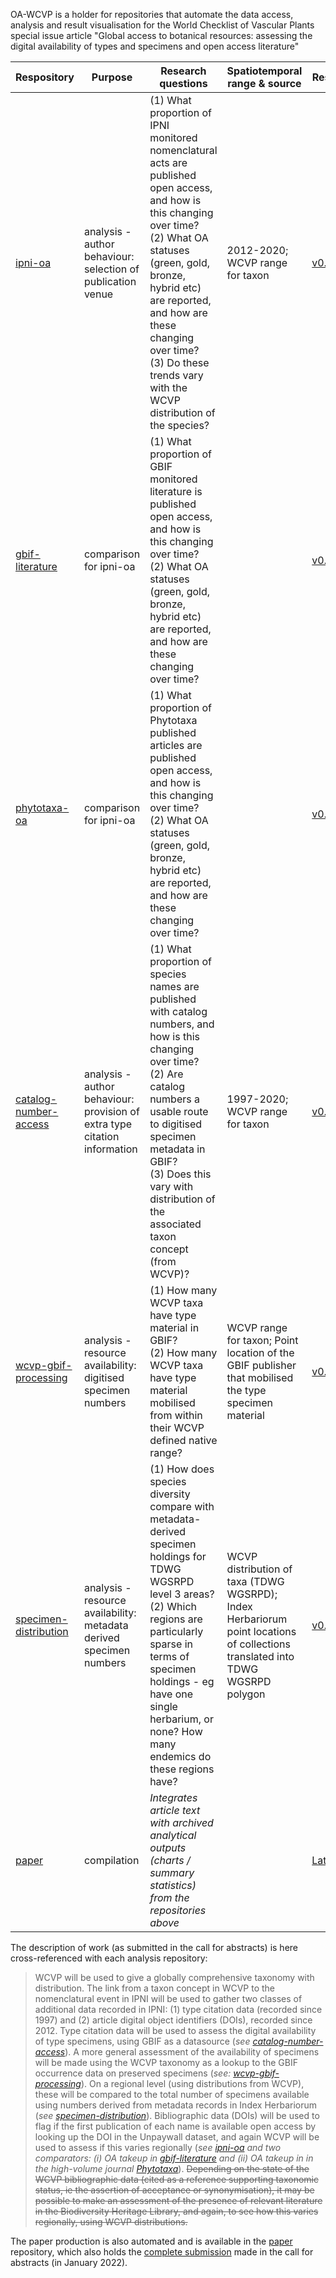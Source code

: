 OA-WCVP is a holder for repositories that automate the data access, analysis and result visualisation for the World Checklist of Vascular Plants special issue article "Global access to botanical resources: assessing the digital availability of types and specimens and open access literature"

| Respository |Purpose|Research questions |Spatiotemporal range & source|Results|
|-------------------|---------|-------------|----|-----|
|[ipni-oa](https://github.com/OA-WCVP/ipni-oa) |analysis - author behaviour: selection of publication venue|(1) What proportion of IPNI monitored nomenclatural acts are published open access, and how is this changing over time? <br/>(2) What OA statuses (green, gold, bronze, hybrid etc) are reported, and how are these changing over time? <br/>(3) Do these trends vary with the WCVP distribution of the species?|2012-2020; WCVP range for taxon|[v0.1.14](https://github.com/OA-WCVP/ipni-oa/releases/tag/v0.1.14)|
|[gbif-literature](https://github.com/OA-WCVP/gbif-literature)|comparison for ipni-oa|(1) What proportion of GBIF monitored literature is published open access, and how is this changing over time? <br/>(2) What OA statuses (green, gold, bronze, hybrid etc) are reported, and how are these changing over time?||[v0.1.1](https://github.com/OA-WCVP/gbif-literature/releases/tag/v0.1.1)|
|[phytotaxa-oa](https://github.com/OA-WCVP/phytotaxa-oa)|comparison for ipni-oa|(1) What proportion of Phytotaxa published articles are published open access, and how is this changing over time? <br/>(2) What OA statuses (green, gold, bronze, hybrid etc) are reported, and how are these changing over time?|| [v0.1.2](https://github.com/OA-WCVP/phytotaxa-oa/releases/tag/v0.1.2)|
|[catalog-number-access](https://github.com/OA-WCVP/catalog-number-access)|analysis - author behaviour: provision of extra type citation information|(1) What proportion of species names are published with catalog numbers, and how is this changing over time?<br/>(2) Are catalog numbers a usable route to digitised specimen metadata in GBIF?<br/>(3) Does this vary with distribution of the associated taxon concept (from WCVP)?|1997-2020; WCVP range for taxon|[v0.1.1](https://github.com/OA-WCVP/catalog-number-access/releases/tag/v0.1.1)|
|[wcvp-gbif-processing](https://github.com/OA-WCVP/wcvp-gbif-processing)|analysis - resource availability: digitised specimen numbers|(1) How many WCVP taxa have type material in GBIF?<br/>(2) How many WCVP taxa have type material mobilised from within their WCVP defined native range?|WCVP range for taxon; Point location of the GBIF publisher that mobilised the type specimen material|[v0.1.1](https://github.com/OA-WCVP/wcvp-gbif-processing/releases/tag/v0.1.1)|
|[specimen-distribution](https://github.com/OA-WCVP/specimen-distribution)|analysis - resource availability: metadata derived specimen numbers|(1) How does species diversity compare with metadata-derived specimen holdings for TDWG WGSRPD level 3 areas? <br/>(2) Which regions are particularly sparse in terms of specimen holdings - eg have one single herbarium, or none? How many endemics do these regions have?|WCVP distribution of taxa (TDWG WGSRPD); Index Herbariorum point locations of collections translated into TDWG WGSRPD polygon |[v0.1.0](https://github.com/OA-WCVP/specimen-distribution/releases/tag/v0.1.0)|
|[paper](https://github.com/OA-WCVP/paper)|compilation|*Integrates article text with archived analytical outputs (charts / summary statistics) from the repositories above*||[Latest](https://github.com/OA-WCVP/paper/releases/)

The description of work (as submitted in the call for abstracts) is here cross-referenced with each analysis repository:

> WCVP will be used to give a globally comprehensive taxonomy with distribution. The link from a taxon concept in WCVP to the nomenclatural event in IPNI will be used to gather two classes of additional data recorded in IPNI: (1) type citation data (recorded since 1997) and (2) article digital object identifiers (DOIs), recorded since 2012. Type citation data will be used to assess the digital availability of type specimens, using GBIF as a datasource (*see [catalog-number-access](https://github.com/OA-WCVP/catalog-number-access)*). A more general assessment of the availability of specimens will be made using the WCVP taxonomy as a lookup to the GBIF occurrence data on preserved specimens (*see: [wcvp-gbif-processing](https://github.com/OA-WCVP/wcvp-gbif-processing)*). On a regional level (using distributions from WCVP), these will be compared to the total number of specimens available using numbers derived from metadata records in Index Herbariorum (*see [specimen-distribution](https://github.com/OA-WCVP/specimen-distribution)*). Bibliographic data (DOIs) will be used to flag if the first publication of each name is available open access by looking up the DOI in the Unpaywall dataset, and again WCVP will be used to assess if this varies regionally (*see [ipni-oa](https://github.com/OA-WCVP/ipni-oa) and two comparators: (i) OA takeup in [gbif-literature](https://github.com/OA-WCVP/gbif-literature) and (ii) OA takeup in in the high-volume journal [Phytotaxa](https://github.com/OA-WCVP/phytotaxa-oa)*). ~~Depending on the state of the WCVP bibliographic data (cited as a reference supporting taxonomic status, ie the assertion of acceptance or synonymisation), it may be possible to make an assessment of the presence of relevant literature in the Biodiversity Heritage Library, and again, to see how this varies regionally, using WCVP distributions.~~

The paper production is also automated and is available in the [paper](https://github.com/OA-WCVP/paper) repository, which also holds the [complete submission](https://github.com/OA-WCVP/paper/blob/main/abstract-submission-info.md) made in the call for abstracts (in January 2022).
